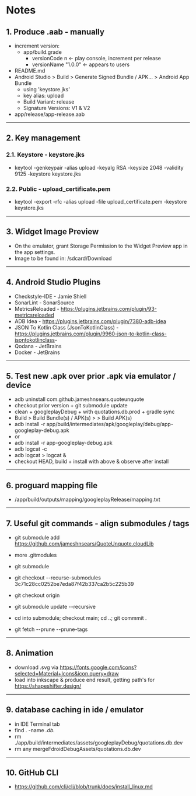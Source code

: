 # Notes

## 1. Produce .aab - manually

* increment version:
  * app/build.grade
    * versionCode n         <- play console, increment per release
    * versionName "1.0.0"   <- appears to users
* README.md
* Android Studio > Build > Generate Signed Bundle / APK... > Android App Bundle
  * using 'keystore.jks'
  * key alias: upload
  * Build Variant: release
  * Signature Versions: V1 & V2
* app/release/app-release.aab

---

## 2. Key management

### 2.1. Keystore - keystore.jks

* keytool -genkeypair -alias upload -keyalg RSA -keysize 2048 -validity 9125 -keystore keystore.jks

### 2.2. Public - upload_certificate.pem

* keytool -export -rfc -alias upload -file upload_certificate.pem -keystore keystore.jks

---

## 3. Widget Image Preview

* On the emulator, grant Storage Permission to the Widget Preview app in the app settings.
* Image to be found in: /sdcard/Download

---

## 4. Android Studio Plugins

* Checkstyle-IDE - Jamie Shiell
* SonarLint - SonarSource
* MetricsReloaded - <https://plugins.jetbrains.com/plugin/93-metricsreloaded>
* ADB Idea - <https://plugins.jetbrains.com/plugin/7380-adb-idea>
* JSON To Kotlin Class (JsonToKotlinClass) - <https://plugins.jetbrains.com/plugin/9960-json-to-kotlin-class-jsontokotlinclass>-
* Qodana - JetBrains
* Docker - JetBrains

---

## 5. Test new .apk over prior .apk via emulator / device

* adb uninstall com.github.jameshnsears.quoteunquote
* checkout prior version + git submodule update
* clean + googleplayDebug + with quotations.db.prod + gradle sync
* Build > Build Bundle(s) / APK(s) > > Build APK(s)
* adb install -r app/build/intermediates/apk/googleplay/debug/app-googleplay-debug.apk
* or
* adb install -r app-googleplay-debug.apk
* adb logcat -c
* adb logcat > logcat &
* checkout HEAD, build + install with above & observe after install

---

## 6. proguard mapping file

* /app/build/outputs/mapping/googleplayRelease/mapping.txt

---

## 7. Useful git commands - align submodules / tags

* git submodule add <https://github.com/jameshnsears/QuoteUnquote.cloudLib>
* more .gitmodules

* git submodule
* git checkout --recurse-submodules 3c71c28cc0252be7eda87f42b337ca2b5c225b39

* git checkout origin
* git submodule update --recursive

* cd into submodule; checkout main; cd ..; git commmit .

* git fetch --prune --prune-tags

---

## 8. Animation

* download .svg via <https://fonts.google.com/icons?selected=Material+Icons&icon.query=draw>
* load into inkscape & produce end result, getting path's for <https://shapeshifter.design/>

---

## 9. database caching in ide / emulator

* in IDE Terminal tab
* find . -name *.db.*
* rm ./app/build/intermediates/assets/googleplayDebug/quotations.db.dev
* rm any mergeFdroidDebugAssets/quotations.db.dev

---

## 10. GitHub CLI

* https://github.com/cli/cli/blob/trunk/docs/install_linux.md
